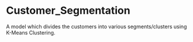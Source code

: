 # Customer_Segmentation
A model which divides the customers into various segments/clusters using K-Means Clustering.

